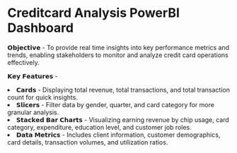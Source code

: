# Creditcard Analysis PowerBI Dashboard
𝗢𝗯𝗷𝗲𝗰𝘁𝗶𝘃𝗲 - To provide real time insights into key performance metrics and trends, enabling stakeholders to monitor and analyze credit card operations effectively.

𝗞𝗲𝘆 𝗙𝗲𝗮𝘁𝘂𝗿𝗲𝘀 -

 <li>𝗖𝗮𝗿𝗱𝘀 - Displaying total revenue, total transactions, and total transaction count for quick insights.</li>
 <li>𝗦𝗹𝗶𝗰𝗲𝗿𝘀 - Filter data by gender, quarter, and card category for more granular analysis.</li>
 <li>𝗦𝘁𝗮𝗰𝗸𝗲𝗱 𝗕𝗮𝗿 𝗖𝗵𝗮𝗿𝘁𝘀 - Visualizing earning revenue by chip usage, card category, expenditure, education level, and customer job roles.</li>
 <li>𝗗𝗮𝘁𝗮 𝗠𝗲𝘁𝗿𝗶𝗰𝘀 - Includes client information, customer demographics, card details, transaction volumes, and utilization ratios.</li>
